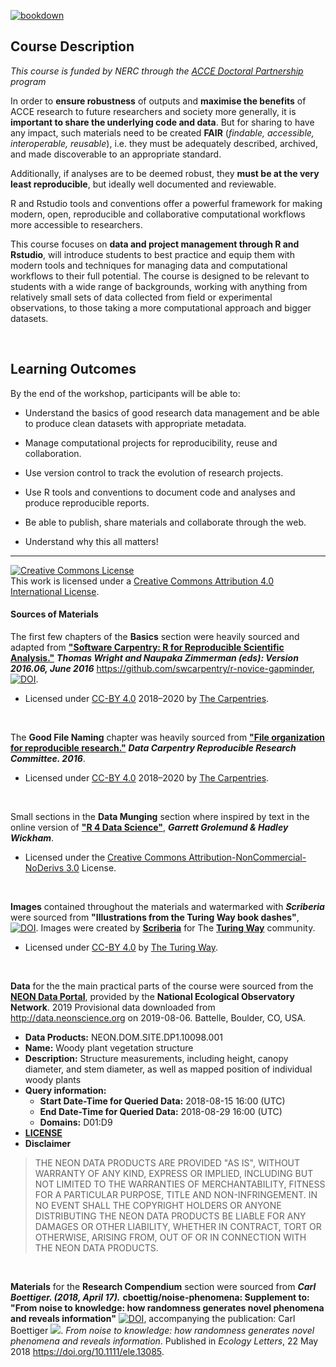 [![bookdown](https://github.com/annakrystalli/rrresearchACCE20/workflows/bookdown/badge.svg)](https://github.com/annakrystalli/rrresearchACCE20/actions/workflows/bookdown.yaml)

<!-- badges: end -->

## Course Description

*This course is funded by NERC through the [ACCE Doctoral Partnership](https://accedtp.ac.uk/) program*

In order to **ensure robustness** of outputs and **maximise the benefits** of ACCE research to future researchers and society more generally, it is **important to share the underlying code and data**. But for sharing to have any impact, such materials need to be created **FAIR** (*findable, accessible, interoperable, reusable*), i.e. they must be adequately described, archived, and made discoverable to an appropriate standard.

Additionally, if analyses are to be deemed robust, they **must be at the very least reproducible**, but ideally well documented and reviewable.

R and Rstudio tools and conventions offer a powerful framework for making modern, open, reproducible and collaborative computational workflows more accessible to researchers.

This course focuses on **data and project management through R and Rstudio**, will introduce students to best practice and equip them with modern tools and techniques for managing data and computational workflows to their full potential. The course is designed to be relevant to students with a wide range of backgrounds, working with anything from relatively small sets of data collected from field or experimental observations, to those taking a more computational approach and bigger datasets.

<br>

## Learning Outcomes

By the end of the workshop, participants will be able to:

-   Understand the basics of good research data management and be able to produce clean datasets with appropriate metadata.

-   Manage computational projects for reproducibility, reuse and collaboration.

-   Use version control to track the evolution of research projects.

-   Use R tools and conventions to document code and analyses and produce reproducible reports.

-   Be able to publish, share materials and collaborate through the web.

-   Understand why this all matters!

------------------------------------------------------------------------

<a rel="license" href="http://creativecommons.org/licenses/by/4.0/"><img src="https://i.creativecommons.org/l/by/4.0/88x31.png" alt="Creative Commons License" style="border-width:0"/></a><br />This work is licensed under a <a rel="license" href="http://creativecommons.org/licenses/by/4.0/">Creative Commons Attribution 4.0 International License</a>.

#### Sources of Materials

The first few chapters of the **Basics** section were heavily sourced and adapted from [**"Software Carpentry: R for Reproducible Scientific Analysis."**](http://swcarpentry.github.io/r-novice-gapminder/) ***Thomas Wright and Naupaka Zimmerman (eds): Version 2016.06, June 2016*** https://github.com/swcarpentry/r-novice-gapminder, [![DOI](https://zenodo.org/badge/DOI/10.5281/zenodo.57520.svg)](https://doi.org/10.5281/zenodo.57520).

-   Licensed under [CC-BY 4.0](https://creativecommons.org/licenses/by/4.0/) 2018–2020 by [The Carpentries](https://carpentries.org/).

<br>

The **Good File Naming** chapter was heavily sourced from [**"File organization for reproducible research."**](https://datacarpentry.org/rr-organization1/) ***Data Carpentry Reproducible Research Committee. 2016***.

-   Licensed under [CC-BY 4.0](https://creativecommons.org/licenses/by/4.0/) 2018–2020 by [The Carpentries](https://carpentries.org/). [ ](https://datacarpentry.org/rr-organization1/)

<br>

Small sections in the **Data Munging** section where inspired by text in the online version of [**"R 4 Data Science"**](https://r4ds.had.co.nz/), ***Garrett Grolemund & Hadley Wickham***.

-   Licensed under the [Creative Commons Attribution-NonCommercial-NoDerivs 3.0](http://creativecommons.org/licenses/by-nc-nd/3.0/us/) License.

<br>

**Images** contained throughout the materials and watermarked with ***Scriberia*** were sourced from **"Illustrations from the Turing Way book dashes"**, [![DOI](https://zenodo.org/badge/DOI/10.5281/zenodo.3332808.svg)](https://doi.org/10.5281/zenodo.3332808). Images were created by [**Scriberia**](https://www.scriberia.co.uk/) for The [**Turing Way**](https://the-turing-way.netlify.app/introduction/introduction) community.

-   Licensed under [CC-BY 4.0](https://creativecommons.org/licenses/by/4.0/) by [The Turing Way](https://the-turing-way.netlify.app/introduction/introduction).

<br>

**Data** for the the main practical parts of the course were sourced from the [**NEON Data Portal**](https://data.neonscience.org/data-products/explore), provided by the **National Ecological Observatory Network**. 2019 Provisional data downloaded from http://data.neonscience.org on 2019-08-06. Battelle, Boulder, CO, USA.

-   **Data Products:** NEON.DOM.SITE.DP1.10098.001
-   **Name:** Woody plant vegetation structure
-   **Description:** Structure measurements, including height, canopy diameter, and stem diameter, as well as mapped position of individual woody plants
-   **Query information:**
    -   **Start Date-Time for Queried Data:** 2018-08-15 16:00 (UTC)
    -   **End Date-Time for Queried Data:** 2018-08-29 16:00 (UTC)
    -   **Domains:** D01:D9
-   [**LICENSE**](https://www.neonscience.org/data/about-data/data-policies)
-   **Disclaimer**

         
> THE NEON DATA PRODUCTS ARE PROVIDED "AS IS", WITHOUT WARRANTY OF ANY KIND, EXPRESS OR IMPLIED, INCLUDING BUT NOT LIMITED TO THE WARRANTIES OF MERCHANTABILITY, FITNESS FOR A PARTICULAR PURPOSE, TITLE AND NON-INFRINGEMENT. IN NO EVENT SHALL THE COPYRIGHT HOLDERS OR ANYONE DISTRIBUTING THE NEON DATA PRODUCTS BE LIABLE FOR ANY DAMAGES OR OTHER LIABILITY, WHETHER IN CONTRACT, TORT OR OTHERWISE, ARISING FROM, OUT OF OR IN CONNECTION WITH THE NEON DATA PRODUCTS.


<br>

**Materials** for the **Research Compendium** section were sourced from ***Carl Boettiger. (2018, April 17).*** **cboettig/noise-phenomena: Supplement to: "From noise to knowledge: how randomness generates novel phenomena and reveals information"** [![DOI](https://zenodo.org/badge/DOI/10.5281/zenodo.1219780.svg)](https://doi.org/10.5281/zenodo.1219780), accompanying the publication: Carl Boettiger [![](https://orcid.org/sites/default/files/images/orcid_16x16.png)](https://orcid.org/0000-0002-1642-628X). *From noise to knowledge: how randomness generates novel phenomena and reveals information*. Published in *Ecology Letters*, 22 May 2018 <https://doi.org/10.1111/ele.13085>.
